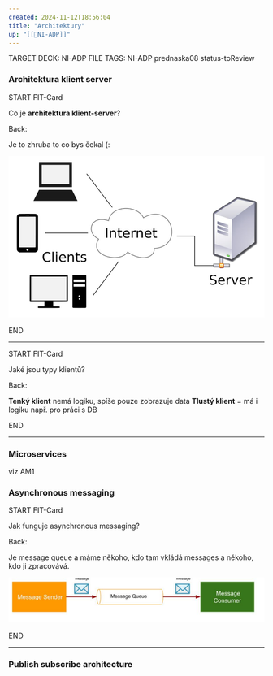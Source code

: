 ```yaml
---
created: 2024-11-12T18:56:04
title: "Architektury"
up: "[[📖NI-ADP]]"
---
```


TARGET DECK: NI-ADP
FILE TAGS: NI-ADP prednaska08 status-toReview


### Architektura klient server


START
FIT-Card

Co je **architektura klient-server**?

Back:

Je to zhruba to co bys čekal (:

<!-- ImageStart -->
![](../../Assets/Pasted%20image%2020241112185753.png)
<!-- ImageEnd -->

<!--ID: 1736497489428-->
END

---


START
FIT-Card

Jaké jsou typy klientů?

Back:

**Tenký klient** nemá logiku, spíše pouze zobrazuje data
**Tlustý klient** = má i logiku např. pro práci s DB
<!--ID: 1736497489433-->
END

---

### Microservices

viz AM1

### Asynchronous messaging


START
FIT-Card

Jak funguje asynchronous messaging?

Back:

Je message queue a máme někoho, kdo tam vkládá messages a někoho, kdo ji zpracovává.

<!-- ImageStart -->
![](../../Assets/Pasted%20image%2020241112192055.png)
<!-- ImageEnd -->

<!--ID: 1736497489438-->
END

---

### Publish subscribe architecture

